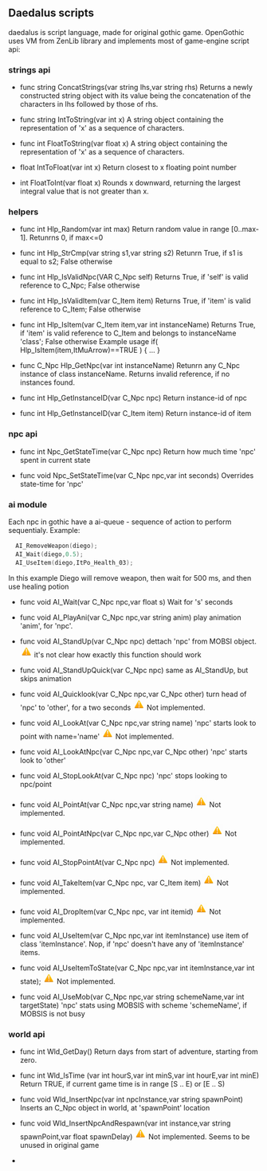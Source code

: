 ## Daedalus scripts
daedalus is script language, made for original gothic game. OpenGothic uses VM from ZenLib library and implements most of game-engine script api:

### strings api
* func string ConcatStrings(var string lhs,var string rhs)
Returns a newly constructed string object with its value being the concatenation of the characters in lhs followed by those of rhs.
* func string IntToString(var int x)
A string object containing the representation of 'x' as a sequence of characters.
* func int FloatToString(var float x)
A string object containing the representation of 'x' as a sequence of characters.

* float	IntToFloat(var int x)
Return closest to x floating point number
* int FloatToInt(var float x)
Rounds x downward, returning the largest integral value that is not greater than x.

### helpers
* func int Hlp_Random(var int max)
Return random value in range [0..max-1]. Retunrns 0, if max<=0

* func int Hlp_StrCmp(var string s1,var string s2)
Retunrn True, if s1 is equal to s2; False otherwise

* func int Hlp_IsValidNpc(VAR C_Npc self)
Returns True, if 'self' is valid reference to C_Npc; False otherwise

* func int Hlp_IsValidItem(var C_Item item)
Returns True, if 'item' is valid reference to C_Item; False otherwise

* func int Hlp_IsItem(var C_Item item,var int instanceName)
Returns True, if 'item' is valid reference to C_Item and belongs to instanceName 'class'; False otherwise
Example usage if( Hlp_IsItem(item,ItMuArrow)==TRUE ) { ... }

* func C_Npc Hlp_GetNpc(var int instanceName)
Retunrn any C_Npc instance of class instanceName. Returns invalid reference, if no instances found.

* func int Hlp_GetInstanceID(var C_Npc npc)
Return instance-id of npc

* func int Hlp_GetInstanceID(var C_Item item)
Return instance-id of item

### npc api
* func int Npc_GetStateTime(var C_Npc npc)
Return how much time 'npc' spent in current state

* func void Npc_SetStateTime(var C_Npc npc,var int seconds)
Overrides state-time for 'npc'

### ai module
Each npc in gothic have a ai-queue - sequence of action to perform sequentialy.
Example:
```c++
  AI_RemoveWeapon(diego);
  AI_Wait(diego,0.5);
  AI_UseItem(diego,ItPo_Health_03);
```
  In this example Diego will remove weapon, then wait for 500 ms, and then use healing potion
* func void AI_Wait(var C_Npc npc,var float s)
Wait for 's' seconds

* func void AI_PlayAni(var C_Npc npc,var string anim)
play animation 'anim', for 'npc'.

* func void AI_StandUp(var C_Npc npc)
dettach 'npc' from MOBSI object.
![!](ni.png) it's not clear how exactly this function should work

* func void AI_StandUpQuick(var C_Npc npc)
same as AI_StandUp, but skips animation

* func void AI_Quicklook(var C_Npc npc,var C_Npc other)
turn head of 'npc' to 'other', for a two seconds
![!](ni.png) Not implemented.

* func void AI_LookAt(var C_Npc npc,var string name)
'npc' starts look to point with name='name'
![!](ni.png) Not implemented.

* func void AI_LookAtNpc(var C_Npc npc,var C_Npc other)
'npc' starts look to 'other'

* func void AI_StopLookAt(var C_Npc npc)
'npc' stops looking to npc/point

* func void AI_PointAt(var C_Npc npc,var string name)
![!](ni.png) Not implemented.

* func void AI_PointAtNpc(var C_Npc npc,var C_Npc other)
![!](ni.png) Not implemented.

* func void AI_StopPointAt(var C_Npc npc)
![!](ni.png) Not implemented.

* func void AI_TakeItem(var C_Npc npc, var C_Item item) 
![!](ni.png) Not implemented.

* func void AI_DropItem(var C_Npc npc, var int itemid) 
![!](ni.png) Not implemented.

* func void AI_UseItem(var C_Npc npc,var int itemInstance)
use item of class 'itemInstance'. Nop, if 'npc' doesn't have any of 'itemInstance' items.

* func void AI_UseItemToState(var C_Npc npc,var int itemInstance,var int state);
![!](ni.png) Not implemented.

* func void AI_UseMob(var C_Npc npc,var string schemeName,var int targetState)
'npc' stats using MOBSIS with scheme 'schemeName', if MOBSIS is not busy

### world api
* func int Wld_GetDay()
Return days from start of adventure, starting from zero.

* func int Wld_IsTime (var int hourS,var int minS,var int hourE,var int minE)
Return TRUE, if current game time is in range [S .. E) or [E .. S)

* func void Wld_InsertNpc(var int npcInstance,var string spawnPoint)
Inserts an C_Npc object in world, at 'spawnPoint' location

* func void Wld_InsertNpcAndRespawn(var int instance,var string spawnPoint,var float spawnDelay)
![!](ni.png) Not implemented. Seems to be unused in original game
* 
